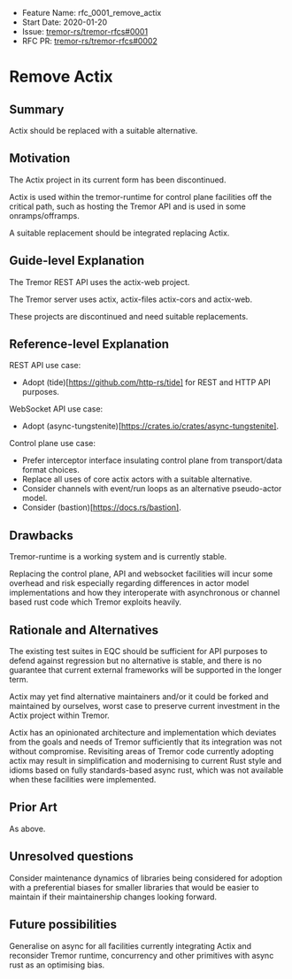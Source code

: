 - Feature Name: rfc_0001_remove_actix
- Start Date: 2020-01-20
- Issue: [tremor-rs/tremor-rfcs#0001](https://github.com/tremor-rs/tremor-rfcs/issues/1)
- RFC PR: [tremor-rs/tremor-rfcs#0002](https://github.com/tremor-rs/tremor-rfcs/pull/2)

# Remove Actix

## Summary
[summary]: #summary

Actix should be replaced with a suitable alternative.

## Motivation
[motivation]: #motivation

The Actix project in its current form has been discontinued.

Actix is used within the tremor-runtime for control plane facilities off the critical path, such as hosting the Tremor API and is used in some onramps/offramps.

A suitable replacement should be integrated replacing Actix.

## Guide-level Explanation
[guide-level-explanation]: #guide-level-explanation

The Tremor REST API uses the actix-web project.

The Tremor server uses actix, actix-files actix-cors and actix-web.

These projects are discontinued and need suitable replacements.

## Reference-level Explanation
[reference-level-explanation]: #reference-level-explanation

REST API use case:

* Adopt (tide)[https://github.com/http-rs/tide] for REST and HTTP API purposes.

WebSocket API use case:

* Adopt (async-tungstenite)[https://crates.io/crates/async-tungstenite].

Control plane use case:

* Prefer interceptor interface insulating control plane from transport/data format choices.
* Replace all uses of core actix actors with a suitable alternative.
* Consider channels with event/run loops as an alternative pseudo-actor model.
* Consider (bastion)[https://docs.rs/bastion].

## Drawbacks
[drawbacks]: #drawbacks

Tremor-runtime is a working system and is currently stable.

Replacing the control plane, API and websocket facilities will incur some overhead and risk especially regarding differences in actor model implementations and how they interoperate with asynchronous or channel based rust code which Tremor exploits heavily.

## Rationale and Alternatives
[rationale-and-alternatives]: #rationale-and-alternatives

The existing test suites in EQC should be sufficient for API purposes to defend
against regression but no alternative is stable, and there is no guarantee that
current external frameworks will be supported in the longer term.

Actix may yet find alternative maintainers and/or it could be forked and maintained by ourselves, worst case to preserve current investment in the Actix project within Tremor.

Actix has an opinionated architecture and implementation which deviates from the goals and needs of Tremor sufficiently that its integration was not without compromise. Revisiting areas of Tremor code currently adopting actix may result in simplification and modernising to current Rust style and idioms based on fully standards-based async rust, which was not available when these facilities were implemented.

## Prior Art
[prior-art]: #prior-art

As above.

## Unresolved questions
[unresolved-questions]: #unresolved-questions

Consider maintenance dynamics of libraries being considered for adoption with a preferential biases for smaller libraries that would be easier to maintain if their maintainership changes looking forward.

## Future possibilities
[future-possibilities]: #future-possibilities

Generalise on async for all facilities currently integrating Actix and reconsider Tremor runtime, concurrency and other primitives with async rust as an optimising bias.
